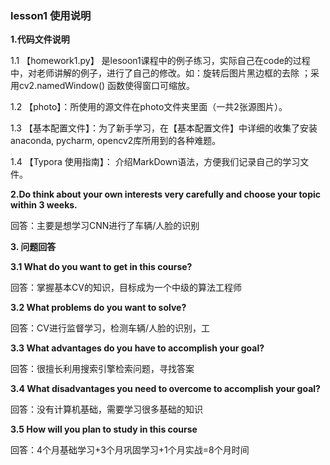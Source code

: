 ### lesson1 使用说明

**1.代码文件说明**

1.1 【homework1.py】 是lesoon1课程中的例子练习，实际自己在code的过程中，对老师讲解的例子，进行了自己的修改。如：旋转后图片黑边框的去除 ；采用cv2.namedWindow() 函数使得窗口可缩放。

1.2  【photo】：所使用的源文件在photo文件夹里面（一共2张源图片）。

1.3  【基本配置文件】：为了新手学习，在【基本配置文件】中详细的收集了安装anaconda, pycharm, opencv2库所用到的各种难题。

1.4  【Typora 使用指南】： 介绍MarkDown语法，方便我们记录自己的学习文件。

**2.Do think about your own interests very carefully and choose your topic within 3 weeks.**

回答：主要是想学习CNN进行了车辆/人脸的识别

**3. 问题回答**

   **3.1 What do you want to get in this course?**

回答：掌握基本CV的知识，目标成为一个中级的算法工程师

  **3.2 What problems do you want to solve?**

回答：CV进行监督学习，检测车辆/人脸的识别，工

   **3.3 What advantages do you have to accomplish your goal?**

回答：很擅长利用搜索引擎检索问题，寻找答案

   **3.4 What disadvantages you need to overcome to accomplish your goal?**

回答：没有计算机基础，需要学习很多基础的知识

  **3.5 How will you plan to study in this course**

回答：4个月基础学习+3个月巩固学习+1个月实战=8个月时间

